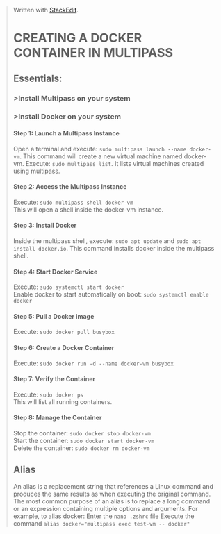 

> Written with [StackEdit](https://stackedit.io/).  
> # CREATING A DOCKER CONTAINER IN MULTIPASS  
>## Essentials:  
> ### >Install Multipass on your system  
> ### >Install Docker on your system  
> #### Step 1: Launch a Multipass Instance   
> Open a terminal and execute: ```sudo multipass launch --name docker-vm```. This command will create a new virtual machine named docker-vm. 
>Execute: ```sudo multipass list```. It lists virtual machines created using multipass.
> #### Step 2: Access the Multipass Instance  
> Execute: ```sudo multipass shell docker-vm```  
> This will open a shell inside the docker-vm instance.  
> #### Step 3: Install Docker  
> Inside the multipass shell, execute: ```sudo apt update``` and ```sudo apt install docker.io```. This command installs docker inside the multipass shell. 
> #### Step 4: Start Docker Service  
> Execute: ```sudo systemctl start docker```  
> Enable docker to start automatically on boot: ```sudo systemctl enable docker```  
> #### Step 5: Pull a Docker image  
> Execute: ```sudo docker pull busybox```  
> #### Step 6: Create a Docker Container  
> Execute: ```sudo docker run -d --name docker-vm busybox```  
> #### Step 7: Verify the Container  
> Execute: ```sudo docker ps```  
> This will list all running containers.  
>#### Step 8: Manage the Container   
>Stop the container: ```sudo docker stop docker-vm```  
>Start the container: ```sudo docker start docker-vm```  
>Delete the container: ```sudo docker rm docker-vm``` 
>## Alias
>An alias is a replacement string that references a Linux command and produces the same results as when executing the original command. 
>The most common purpose of an alias is to replace a long command or an expression containing multiple options and arguments. 
>For example, to alias docker:
>Enter the ```nano .zshrc``` file
>Execute the command ```alias docker="multipass exec test-vm -- docker"```